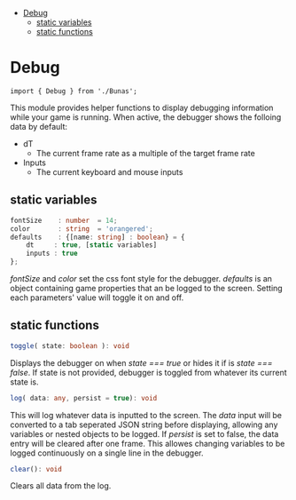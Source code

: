 * [Debug](#debug)
    * [static variables](#static-variables)
    * [static functions](#static-functions)

# Debug
```
import { Debug } from './Bunas';
```

This module provides helper functions to display debugging information while your game is running.
When active, the debugger shows the folloing data by default:
* dT
    * The current frame rate as a multiple of the target frame rate
* Inputs
    * The current keyboard and mouse inputs

## static variables
```typescript
fontSize    : number  = 14;
color       : string  = 'orangered';
defaults    : {[name: string] : boolean} = {
    dt     : true, [static variables]
    inputs : true
};
```
*fontSize* and *color* set the css font style for the debugger.
*defaults* is an object containing game properties that an be logged to the screen. Setting each parameters' value will toggle it on and off.

## static functions
```typescript
toggle( state: boolean ): void
```
Displays the debugger on when *state === true* or hides it if is *state === false*. If state is not provided, debugger is toggled from whatever its current state is.

```typescript
log( data: any, persist = true): void
```
This will log whatever data is inputted to the screen.
The *data* input will be converted to a tab seperated JSON string before displaying, allowing any variables or nested objects to be logged.
If *persist* is set to false, the data entry will be cleared after one frame. This allowes changing variables to be logged continuously on a single line in the debugger.

```typescript
clear(): void
```
Clears all data from the log.